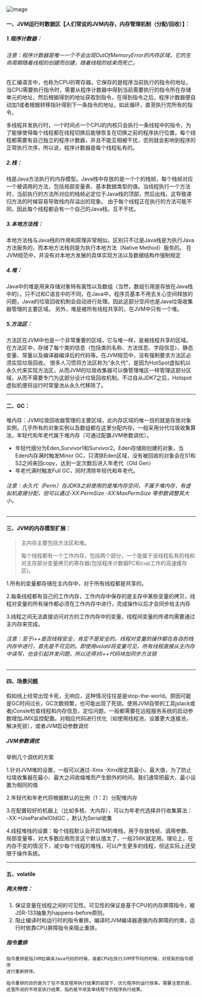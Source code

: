 ![image](https://gitee.com/souyunkutech/souyunku-home/raw/master/images/souyunku-web/2019/08/0809/01/1/img_1.png)


#### 一、JVM运行时数据区【人们常说的JVM内存，内存管理机制（分配/回收）】： 

##### 1.程序计数器：
###### 注意：程序计数器是唯一一个不会出现OutOfMemoryError的内存区域，它的生命周期随着线程的创建而创建，随着线程的结束而死亡。
在汇编语言中，也称为CPU的寄存器。它保存的是程序当前执行的指令的地址，当CPU需要执行指令时，需要从程序计数器中得到当前需要执行的指令所在存储单元的地址，然后根据得到的地址获取到指令，在得到指令之后，程序计数器便自动加1或者根据转移指针得到下一条指令的地址，如此循环，直至执行完所有的指令。

多线程并发执行时，一个时间点一个CPU的内核只会执行一条线程中的指令，为了能够使得每个线程都在线程切换后能够恢复在切换之前的程序执行位置，每个线程都需要有自己独立的程序计数器，并且不能互相被干扰，否则就会影响到程序的正常执行次序。所以说，程序计数器是每个线程私有的。

#####  2.栈：
 栈是Java方法执行的内存模型。Java栈中存放的是一个个的栈帧，每个栈帧对应一个被调用的方法，包括局部变量表、基本数据类型的值。当线程执行一个方法时，当前执行的方法所对应的栈帧必定位于Java栈的顶部，然后出栈，这导致递归方法的时候容易导致栈内存溢出的现象。 
由于每个线程正在执行的方法可能不同，因此每个线程都会有一个自己的Java栈，互不干扰。 

##### 3.本地方法栈：
本地方法栈与Java栈的作用和原理非常相似。区别只不过是Java栈是为执行Java方法服务的，而本地方法栈则是为执行本地方法（Native Method）服务的。 
在JVM规范中，并没有对本地方发展的具体实现方法以及数据结构作强制规定 

##### 4.堆：
Java中的堆是用来存储对象特有属性以及数组（当然，数组引用是存放在Java栈中的）。只不过和C语言中的不同，在Java中，程序员基本不用去关心空间释放的问题，Java的垃圾回收机制会自动进行处理。因此这部分空间也是Java垃圾收集器管理的主要区域。 
另外，堆是被所有线程共享的，在JVM中只有一个堆。

##### 5.方法区：
方法区在JVM中也是一个非常重要的区域，它与堆一样，是被线程共享的区域。在方法区中，存储了每个类的信息（包括类的名称、方法信息、字段信息）、静态变量、常量以及编译器编译后的代码等。在JVM规范中，没有强制要求方法区必须实现垃圾回收。
很多人习惯将方法区称为“永久代”，是因为HotSpot虚拟机以永久代来实现方法区，从而JVM的垃圾收集器可以像管理堆区一样管理这部分区域，从而不需要专门为这部分设计垃圾回收机制。不过自从JDK7之后，Hotspot虚拟机便将运行时常量池从永久代移除了。


---

#### 二、GC：

堆内存：JVM垃圾回收器管理的主要区域，此内存区域的唯一目的就是存放对象实例，几乎所有的对象实例以及数组都在这里分配内存。一般采用分代垃圾收集算法，年轻代和年老代属于堆内存（可通过配置JVM参数调优）。

- 年轻代细分为Eden,Survivor1和Survivor2。Eden存储刚创建的对象，当Eden内存满时触发Minor GC，只清除Eden区域，没有被回收的对象会在S1和S2之间来回copy，达到一定次数后进入年老代（Old Gen）
- 年老代满时触发Full GC，同时清除年轻代和年老代。

###### 注意：永久代（Perm）在JDK8之前使用的是堆内存空间，不属于堆内存，有虚拟机直接分配，但可以通过-XX:PermSize -XX:MaxPermSize 等参数调整其大小。

---

#### 三、JVM的内存模型扩展：
> 主内存主要包括方法区和堆。
> 
> 每个线程都有一个工作内存，包括两个部分，一个是属于该线程私有的栈和对主存部分变量拷贝的寄存器(包括程序计数器PC和cup工作的高速缓存区)。

1.所有的变量都存储在主内存中，对于所有线程都是共享的。

2.每条线程都有自己的工作内存，工作内存中保存的是主存中某些变量的拷贝，线程对变量的所有操作都必须在工作内存中进行，完成操作以后才会同步给主内存

3.线程之间无法直接访问对方的工作内存中的变量，线程间变量的传递均需要通过主内存来完成。

###### 注意：至于i++是否线程安全，肯定不是安全的。线程对变量的操作都在各自的栈内存中进行，首先是不可见的。即使用volatil将变量可见，所有线程直接从主内存中读写，也会引起并发问题，所以还得对i++代码块加同步方法锁

---

#### 四、场景问题
假如线上经常出现卡死，无响应，这种情况往往是是stop-the-world。原因可能是GC时间过长，GC次数频繁，也可能出现了死锁。使用JVM自带的工具jstack或者jConsle检查线程和内存信息，定位问题，一般都需要在远程服务系统的启动参数增加JMX监控配置。对相应代码进行优化（如使用线程池，设置更大连接池，解决死锁），或者JVM启动参数调优

##### *JVM参数调优*
举例几个调优的方案

1.针对JVM堆的设置，一般可以通过-Xms -Xmx限定其最小、最大值，为了防止垃圾收集器在最小、最大之间收缩堆而产生额外的时间，我们通常把最大、最小设置为相同的值

2.年轻代和年老代将根据默认的比例（1：2）分配堆内存

3.在配置较好的机器上（比如多核、大内存），可以为年老代选择并行收集算法： -XX:+UseParallelOldGC ，默认为Serial收集

4.线程堆栈的设置：每个线程默认会开启1M的堆栈，用于存放栈帧、调用参数、局部变量等，对大多数应用而言这个默认值太了，一般256K就足用。理论上，在内存不变的情况下，减少每个线程的堆栈，可以产生更多的线程，但这实际上还受限于操作系统。

---

#### 五、volatile
##### 两大特性：

1. 保证变量在线程之间的可见性。可见性的保证是基于CPU的内存屏障指令，被JSR-133抽象为happens-before原则。
1. 阻止编译时和运行时的指令重排。编译时JVM编译器遵循内存屏障的约束，运行时依靠CPU屏障指令来阻止重排。


##### 指令重排
    指令重排是指JVM在编译Java代码的时候，或者CPU在执行JVM字节码的时候，对现有的指令顺序
    进行重新排序。
    
    指令重排的目的是为了在不改变程序执行结果的前提下，优化程序的运行效率。需要注意的是，
    这里所说的不改变执行结果，指的是不改变单线程下的程序执行结果。